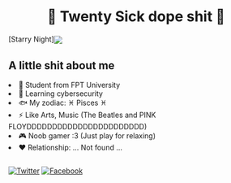 <h1 align="center">🤘 Twenty Sick dope shit 🤘</h1>

[Starry Night]<img align="center" src="https://github.com/TwentySick/TwentySick/blob/2ab2b7cc0a4ca3febdaf974748b0ef76c3c94133/StarryNight.gif">

<h2 align="left">A little shit about me</h2>
<li>🏫 Student from FPT University</li>
<li>🌱 Learning cybersecurity</li>
<li> 🐟 My zodiac: ♓ Pisces ♓</li>
<li>⚡ Like Arts, Music (The Beatles and PINK FLOYDDDDDDDDDDDDDDDDDDDDDDD)</li>
<li>🎮 Noob gamer :3 (Just play for relaxing)</li>
<li>♥ Relationship: ... Not found ...

##
[![Twitter](https://img.shields.io/badge/-Twitter-08a0e9?logo=twitter&logoColor=e8f5fd&style=flat)](https://twitter.com/Just_Twentysick)
[![Facebook](https://img.shields.io/badge/-Facebook-4267b3?logo=facebook&logoColor=e9ebee&style=flat)](https://www.facebook.com/CaoThanhDayNe/)
